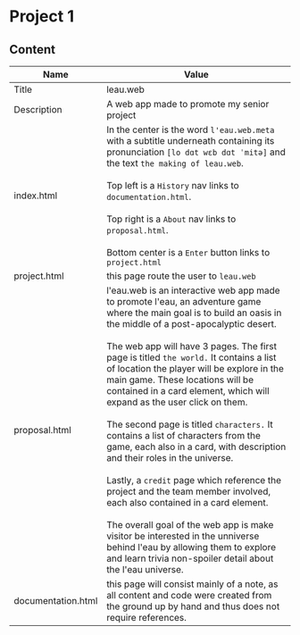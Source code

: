 # Project 1

## Content

Name        | Value
----------- | -------------------------------------------------
Title       | leau.web
Description | A web app made to promote my senior project
index.html  | In the center is the word `l'eau.web.meta` with a subtitle underneath containing its pronunciation `[lo dɑt wɛb dɑt ˈmitə]` and the text `the making of leau.web`.<br/><br/> Top left is a `History` nav links to `documentation.html`.<br/><br/> Top right is a `About` nav links to `proposal.html`.<br/><br/> Bottom center is a `Enter` button links to `project.html`
project.html | this page route the user to `leau.web`
proposal.html | l'eau.web is an interactive web app made to promote l'eau, an adventure game where the main goal is to build an oasis in the middle of a post-apocalyptic desert.  <br/><br/> The web app will have 3 pages. The first page is titled `the world.` It contains a list of location the player will be explore in the main game. These locations will be contained in a card element, which will expand as the user click on them. <br/><br/> The second page is titled `characters.` It contains a list of characters from the game, each also in a card, with description and their roles in the universe. <br/><br/> Lastly, a `credit` page which reference the project and the team member involved, each also contained in a card element.<br/><br/> The overall goal of the web app is make visitor be interested in the unniverse behind l'eau by allowing them to explore and learn trivia non-spoiler detail about the l'eau universe.
documentation.html| this page will consist mainly of a note, as all content and code were created from the ground up by hand and thus does not require references.
